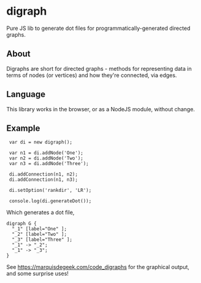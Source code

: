 # digraph
Pure JS lib to generate dot files for programmatically-generated directed graphs.

## About
Digraphs are short for directed graphs - methods for representing data in terms of nodes (or vertices) and how they're connected, via edges.

## Language

This library works in the browser, or as a NodeJS module, without change.

## Example
```
 var di = new digraph();

 var n1 = di.addNode('One');
 var n2 = di.addNode('Two');
 var n3 = di.addNode('Three');

 di.addConnection(n1, n2);
 di.addConnection(n1, n3);

 di.setOption('rankdir', 'LR');

 console.log(di.generateDot());
```

Which generates a dot file,

```
digraph G {
  "_1" [label="One" ];
  "_2" [label="Two" ];
  "_3" [label="Three" ];
  "_1" -> "_2";
  "_1" -> "_3";
}
```

See https://marquisdegeek.com/code_digraphs for the graphical output, and some surprise uses!
